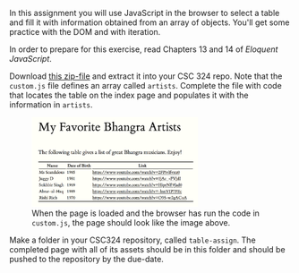 In this assignment you will use JavaScript in the browser to
select a table and fill it with information obtained from an
array of objects.  You'll get some practice with the DOM and with
iteration.

In order to prepare for this exercise, read Chapters 13 and 14 of *Eloquent JavaScript*.

Download <a href="/documents/table-assign.zip">this zip-file</a> and extract it into your CSC 324 repo.  Note that the <code>custom.js</code> file defines an array called <code>artists</code>.  Complete the file with code that locates the
table on the index page and populates it with the information in <code>artists</code>.

 <figure>
  <img src="/images/bhangra-table.png" alt="bhangra artists table" style="width:70%; margin:  auto;">
  <figcaption>When the page is loaded and the browser has run the code in <code>custom.js</code>, the page should look like the image above.</figcaption>
</figure> 

Make a folder in your CSC324 repository, called `table-assign`.  The completed page with all of its assets should be in this folder and should be pushed to the repository by the due-date.